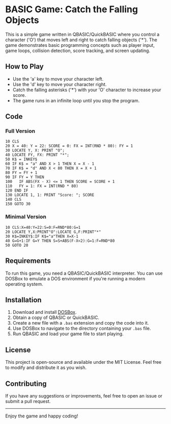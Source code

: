 # BASIC Game: Catch the Falling Objects

This is a simple game written in QBASIC/QuickBASIC where you control a character ('O') that moves left and right to catch falling objects ('*'). The game demonstrates basic programming concepts such as player input, game loops, collision detection, score tracking, and screen updating.

## How to Play

- Use the 'a' key to move your character left.
- Use the 'd' key to move your character right.
- Catch the falling asterisks ('*') with your 'O' character to increase your score.
- The game runs in an infinite loop until you stop the program.

## Code

### Full Version

```basic
10 CLS
20 X = 40: Y = 22: SCORE = 0: FX = INT(RND * 80): FY = 1
30 LOCATE Y, X: PRINT "O";
40 LOCATE FY, FX: PRINT "*";
50 K$ = INKEY$
60 IF K$ = "a" AND X > 1 THEN X = X - 1
70 IF K$ = "d" AND X < 80 THEN X = X + 1
80 FY = FY + 1
90 IF FY = Y THEN
100   IF ABS(FX - X) <= 1 THEN SCORE = SCORE + 1
110   FY = 1: FX = INT(RND * 80)
120 END IF
130 LOCATE 1, 1: PRINT "Score: "; SCORE
140 CLS
150 GOTO 30
```

### Minimal Version

```basic
10 CLS:X=40:Y=22:S=0:F=RND*80:G=1
20 LOCATE Y,X:PRINT"O":LOCATE G,F:PRINT"*"
30 K$=INKEY$:IF K$="a"THEN X=X-1
40 G=G+1:IF G=Y THEN S=S+ABS(F-X<2):G=1:F=RND*80
50 GOTO 20
```

## Requirements

To run this game, you need a QBASIC/QuickBASIC interpreter. You can use DOSBox to emulate a DOS environment if you're running a modern operating system.

## Installation

1. Download and install [DOSBox](https://www.dosbox.com/).
2. Obtain a copy of QBASIC or QuickBASIC.
3. Create a new file with a `.bas` extension and copy the code into it.
4. Use DOSBox to navigate to the directory containing your `.bas` file.
5. Run QBASIC and load your game file to start playing.

## License

This project is open-source and available under the MIT License. Feel free to modify and distribute it as you wish.

## Contributing

If you have any suggestions or improvements, feel free to open an issue or submit a pull request.

---

Enjoy the game and happy coding!
